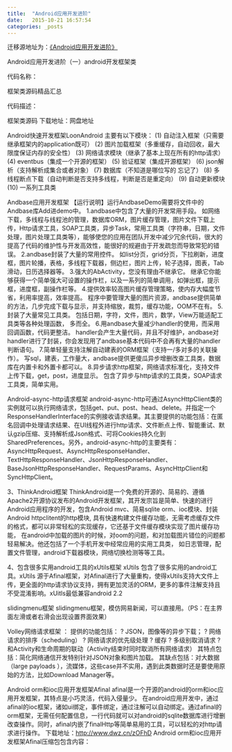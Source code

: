 ```yaml
---
title:  "Android应用开发进阶"
date:   2015-10-21 16:57:54
categories: _posts
---
```


迁移源地址为：<a href="http://bgwan.blog.163.com/blog/static/239301016201592103855310/">《Android应用开发进阶》</a>

Android应用开发进阶（一）android开发框架类



代码名称：

框架类源码精品汇总

代码描述：

框架类源码  下载地址：网盘地址







Android快速开发框架LoonAndroid
主要有以下模块：
(1) 自动注入框架（只需要继承框架内的application既可）
(2) 图片加载框架（多重缓存，自动回收，最大限度保证内存的安全性）
(3) 网络请求模块（继承了基本上现在所有的http请求）
(4) eventbus（集成一个开源的框架）
(5) 验证框架（集成开源框架）
(6) json解析（支持解析成集合或者对象）
(7) 数据库（不知道是哪位写的 忘记了）
(8) 多线程断点下载（自动判断是否支持多线程，判断是否是重定向）
(9) 自动更新模块
(10) 一系列工具类

 Andbase应用开发框架
【运行说明】运行AndbaseDemo需要将文件中的Andbase库Add进demo中。
1.andbase中包含了大量的开发常用手段。
如网络下载，多线程与线程池的管理，数据库ORM，图片缓存管理，图片文件下载上传，Http请求工具，SOAP工具类，异步Task，常用工具类（字符串，日期，文件处理，图片处理工具类等），能够使您的应用在团队开发中减少冗余代码，很大的提高了代码的维护性与开发高效性，能很好的规避由于开发疏忽而导致常犯的错误。
2.andbase封装了大量的常用控件。
如list分页，grid分页，下拉刷新，进度框，图片轮播，表格，多线程下载器，侧边栏，图片上传，轮子选择，图表，Tab滑动，日历选择器等。
3.强大的AbActivity，您没有理由不继承它。
继承它你能够获得一个简单强大可设置的操作栏，以及一系列的简单调用，如弹出框，提示框，进度框，副操作栏等。
4.提供效率较高图片缓存管理策略，使内存大幅度节省，利用率提高，效率提高。
程序中要管理大量的图片资源，andbase提供简单的方法，几步完成下载与显示，并支持缩放，裁剪，缓存功能，OOM不在有。
5.封装了大量常见工具类。
包括日期，字符，文件，图片，数学，View万能适配工具类等各种处理函数， 多而全。
6.用andbase大量减少handler的使用，而采用回调函数，代码更整洁。
handler会产生大量代码，并且不好维护，andbase对handler进行了封装，你会发现用了andbase基本代码中不会再有大量的handler判断语句。
7.简单轻量支持注解自动建表的ORM框架（支持一/多对多的关联操作）。
写sql，建表，工作量大，andbase提供更傻瓜异步增删改查工具类，数据库在内置卡和外置卡都可以。
8.异步请求http框架，网络请求标准化，支持文件上传下载，get，post，进度显示。
包含了异步与http请求的工具类，SOAP请求工具类，简单实用。

Android-async-http请求框架
android-async-http可通过AsyncHttpClient类的实例就可以执行网络请求，包括get、put、post、head、delete。并指定一个ResponseHandlerInterface的实例接收请求结果。其主要提供的功能包括：在匿名回调中处理请求结果、在UI线程外进行http请求、文件断点上传、智能重试、默认gzip压缩、支持解析成Json格式、可将Cookies持久化到SharedPreferences。另外，android-async-http的主要类有：AsyncHttpRequest、AsyncHttpResponseHandler、TextHttpResponseHandler、JsonHttpResponseHandler、BaseJsonHttpResponseHandler、RequestParams、AsyncHttpClient和SyncHttpClient。



3、ThinkAndroid框架
ThinkAndroid是一个免费的开源的、简易的、遵循Apache2开源协议发布的Android开发框架，其开发宗旨是简单、快速的进行 Android应用程序的开发，包含Android mvc、简易sqlite orm、ioc模块、封装Android httpclitent的http模块, 具有快速构建文件缓存功能，无需考虑缓存文件的格式，都可以非常轻松的实现缓存，它还基于文件缓存模块实现了图片缓存功能， 在android中加载的图片的时候，对oom的问题，和对加载图片错位的问题都轻易解决。他还包括了一个手机开发中经常应用的实用工具类， 如日志管理，配置文件管理，android下载器模块，网络切换检测等等工具。



4、包含很多实用android工具的xUtils框架
xUtils 包含了很多实用的android工具。xUtils 源于Afinal框架，对Afinal进行了大量重构，使得xUtils支持大文件上传，更全面的http请求协议支持，拥有更加灵活的ORM，更多的事件注解支持且不受混淆影响。xUitls最低兼容android 2.2



slidingmenu框架 slidingmenu框架，模仿网易新闻，可以直接用。（PS：在主界面左滑或者右滑会出现设置界面效果）



Volley网络请求框架 ：
提供的功能包括：
? JSON，图像等的异步下载；
? 网络请求的排序（scheduling）
? 网络请求的优先级处理
? 缓存
? 多级别取消请求
? 和Activity和生命周期的联动（Activity结束时同时取消所有网络请求）
其特点包括：简化网络通信开发特别针对JSON对象和图片加载。
其缺点包括：对大数据（large payloads ），流媒体，这些case并不实用，遇到此类数据时还是要使用原始的方法，比如Download Manager等。



Android orm和ioc应用开发框架Afinal
afinal是一个开源的android的orm和ioc应用开发框架，其特点是小巧灵活，代码入侵量少。
在android应用开发中，通过afinal的ioc框架，诸如ui绑定，事件绑定，通过注解可以自动绑定。通过afinal的orm框架，无需任何配置信息，一行代码就可以对android的sqlite数据库进行增删改查操作。同时，afinal内嵌了finalHttp等简单易用的工具，可以轻松的对http请求进行操作。
下载地址：http://www.dwz.cn/zOFhD
Android orm和ioc应用开发框架Afinal压缩包包含内容：
